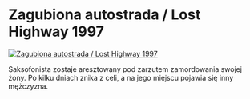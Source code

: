 Zagubiona autostrada / Lost Highway 1997 
=============
[![Zagubiona autostrada / Lost Highway 1997 ](http://vidos.pl/images/player.gif)](http://vidos.pl/zagubiona-autostrada-lost-highway-1997)

 Saksofonista zostaje aresztowany pod zarzutem zamordowania swojej żony. Po kilku dniach znika z celi, a na jego miejscu pojawia się inny mężczyzna.
